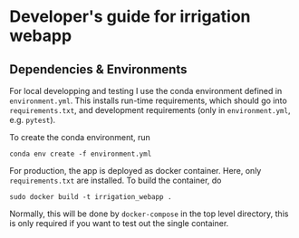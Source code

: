 # Developer's guide for irrigation webapp

## Dependencies & Environments

For local developping and testing I use the conda environment defined in
`environment.yml`. This installs run-time requirements, which should go into
`requirements.txt`, and development requirements (only in `environment.yml`,
e.g. `pytest`).

To create the conda environment, run
```
conda env create -f environment.yml
```

For production, the app is deployed as docker container. Here, only
`requirements.txt` are installed. To build the container, do
```
sudo docker build -t irrigation_webapp .
```
Normally, this will be done by `docker-compose` in the top level directory,
this is only required if you want to test out the single container.
